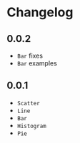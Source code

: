 # Changelog

## 0.0.2

- `Bar` fixes
- `Bar` examples

## 0.0.1

- `Scatter`
- `Line`
- `Bar`
- `Histogram`
- `Pie`
